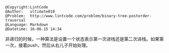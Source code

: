 ```
@Copyright:LintCode
@Author:   ultimate010
@Problem:  http://www.lintcode.com/problem/binary-tree-postorder-traversal
@Language: Markdown
@Datetime: 16-06-15 14:34
```

非递归的时候，一种算法是设置一个状态表示第一次进栈还是第二次进栈。如果第一次，接着push，然后从右儿子开始处理。